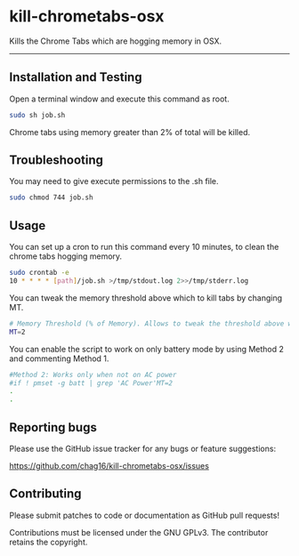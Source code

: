# kill-chrometabs-osx
Kills the Chrome Tabs which are hogging memory in OSX.

---

## Installation and Testing

Open a terminal window and execute this command as root. 

```bash
sudo sh job.sh
```
Chrome tabs using memory greater than 2% of total will be killed. 


## Troubleshooting

You may need to give execute permissions to the .sh file.

```bash
sudo chmod 744 job.sh
```


## Usage

You can set up a cron to run this command every 10 minutes, to clean the chrome tabs hogging memory. 

```bash
sudo crontab -e
10 * * * * [path]/job.sh >/tmp/stdout.log 2>>/tmp/stderr.log
```

You can tweak the memory threshold above which to kill tabs by changing MT.

```bash
# Memory Threshold (% of Memory). Allows to tweak the threshold above which chrome tabs will be killed
MT=2
```

You can enable the script to work on only battery mode by using Method 2 and commenting Method 1.
```bash
#Method 2: Works only when not on AC power
#if ! pmset -g batt | grep 'AC Power'MT=2
.
.
```

## Reporting bugs
Please use the GitHub issue tracker for any bugs or feature suggestions:

https://github.com/chag16/kill-chrometabs-osx/issues

## Contributing
Please submit patches to code or documentation as GitHub pull requests! 

Contributions must be licensed under the GNU GPLv3. The contributor retains the copyright.
